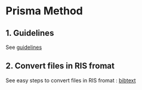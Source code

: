 # Prisma Method

## 1. Guidelines
See [guidelines](https://guides.lib.unc.edu/systematic-reviews/write)

## 2. Convert files in RIS fromat
See easy steps to convert files in RIS fromat : [bibtext](https://www.bibtex.com/c/bibtex-to-ris-converter/)
